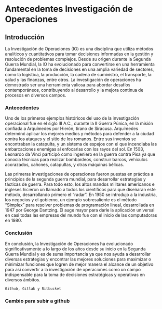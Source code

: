 # Antecedentes Investigación de Operaciones

## Introducción

La Investigación de Operaciones (IO) es una disciplina que utiliza métodos
analíticos y cuantitativos para tomar decisiones informadas en la gestión y
resolución de problemas complejos. Desde su origen durante la Segunda Guerra
Mundial, la IO ha evolucionado para convertirse en una herramienta fundamental en
la toma de decisiones en una amplia variedad de sectores, como la logística, la
producción, la cadena de suministro, el transporte, la salud y las finanzas, entre
otros.
La investigación de operaciones ha demostrado ser una herramienta valiosa para
abordar desafíos contemporáneos, contribuyendo al desarrollo y la mejora continua
de procesos en diversos campos.

### Antecedentes

Uno de los primeros ejemplos históricos del uso de la investigación operacional fue
en el siglo III A.C., durante la II Guerra Púnica, en la misión confiada a Arquímedes
por Hierón, tirano de Siracusa. Arquímedes determinó aplicar los mejores medios y
métodos para defender a la ciudad contra los ataques y el sitio de los romanos.
Entre sus inventos se encontraban la catapulta, y un sistema de espejos
con el que incendiaba las embarcaciones enemigas al enfocarlas con los rayos
del sol. En 1503, Leonardo da Vinci participó como ingeniero en la guerra contra
Pisa ya que conocía técnicas para realizar bombardeos, construir barcos,
vehículos acorazados, cañones, catapultas, y otras máquinas bélicas.

Las primeras investigaciones de operaciones fueron puestas en práctica a principios
de la segunda guerra mundial, para desarrollar estrategias y tácticas de guerra. Para
todo esto, los altos mandos militares americanos e ingleses hicieron un llamado a
todos los científicos para que diseñaran este método, desarrollando primero
el “radar”. En 1950 se introdujo a la industria, los negocios y el gobierno, un ejemplo
sobresaliente es el método “Simplex” para resolver problemas de programación
lineal, desarrollada en 1947 por George Dantzing. El auge mayor para darle la
aplicación universal en casi todas las empresas del mundo fue con el inicio de las
computadoras en 1980.


### Conclusión

En conclusión, la Investigación de Operaciones ha evolucionado significativamente
a lo largo de los años desde su inicio en la Segunda Guerra Mundial y es de suma
importancia ya que nos ayuda a desarrollar diversas estrategias y encontrar las
mejores soluciones para maximizar o minimizar funciones que logren de mejor
manera el alcance de un objetivo para así convertir a la investigación de
operaciones como un campo indispensable para la toma de decisiones estratégicas
y operativas en diversos ámbitos.

```
Github, Gitlab y Bitbucket
```

### Cambio para subir a github
